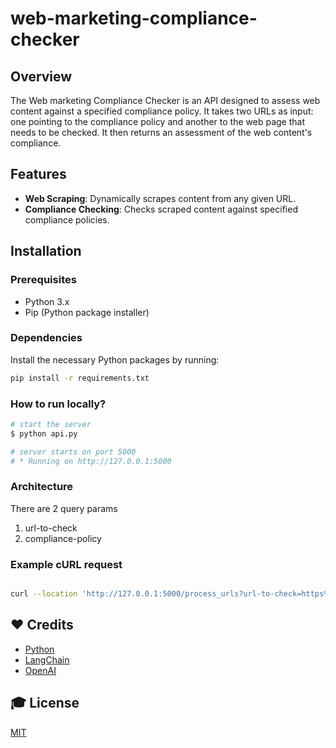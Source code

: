 # web-marketing-compliance-checker

## Overview
The Web marketing Compliance Checker is an API designed to assess web content against a specified compliance policy. It takes two URLs as input: one pointing to the compliance policy and another to the web page that needs to be checked. It then returns an assessment of the web content's compliance.

## Features
- **Web Scraping**: Dynamically scrapes content from any given URL.
- **Compliance Checking**: Checks scraped content against specified compliance policies.



## Installation

### Prerequisites
- Python 3.x
- Pip (Python package installer)

### Dependencies
Install the necessary Python packages by running:
```bash
pip install -r requirements.txt
```

### How to run locally?

```sh
# start the server
$ python api.py

# server starts on port 5000
# * Running on http://127.0.0.1:5000 
```

### Architecture

There are 2 query params

1. url-to-check
2. compliance-policy

### Example cURL request

```sh

curl --location 'http://127.0.0.1:5000/process_urls?url-to-check=https%3A%2F%2Fwww.joinguava.com%2F&compliance-policy=https%3A%2F%2Fstripe.com%2Fdocs%2Ftreasury%2Fmarketing-treasury'

```

## ❤️ Credits

- [Python](https://www.python.org/)
- [LangChain](https://www.langchain.com/)
- [OpenAI](https://openai.com/)


## 🎓 License

[MIT](LICENSE)